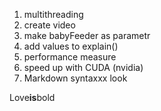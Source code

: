 1. multithreading
2. create video
3. make babyFeeder as parametr
4. add values to explain()
5. performance measure
6. speed up with CUDA (nvidia)
7. Markdown syntaxxx look 

Love**is**bold
